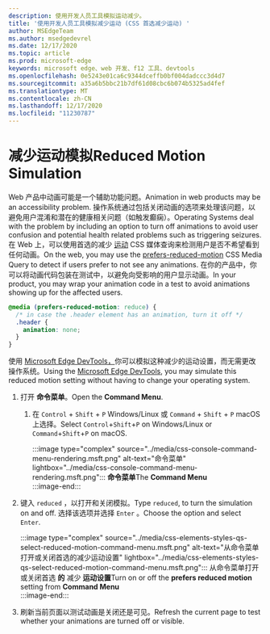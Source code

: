 ```yaml
---
description: 使用开发人员工具模拟运动减少。
title: '使用开发人员工具模拟减少运动 (CSS 首选减少运动) '
author: MSEdgeTeam
ms.author: msedgedevrel
ms.date: 12/17/2020
ms.topic: article
ms.prod: microsoft-edge
keywords: microsoft edge、web 开发、f12 工具、devtools
ms.openlocfilehash: 0e5243e01ca6c9344dceffb0bf004dadccc3d4d7
ms.sourcegitcommit: a35a6b5bbc21b7df61d08cbc6b074b5325ad4fef
ms.translationtype: MT
ms.contentlocale: zh-CN
ms.lasthandoff: 12/17/2020
ms.locfileid: "11230787"
---
```

# <span data-ttu-id="86770-104">减少运动模拟</span><span class="sxs-lookup"><span data-stu-id="86770-104">Reduced Motion Simulation</span></span>  

<span data-ttu-id="86770-105">Web 产品中动画可能是一个辅助功能问题。</span><span class="sxs-lookup"><span data-stu-id="86770-105">Animation in web products may be an accessibility problem.</span></span>  <span data-ttu-id="86770-106">操作系统通过包括关闭动画的选项来处理该问题，以避免用户混淆和潜在的健康相关问题（如触发癫痫）。</span><span class="sxs-lookup"><span data-stu-id="86770-106">Operating Systems deal with the problem by including an option to turn off animations to avoid user confusion and potential health related problems such as triggering seizures.</span></span>  <span data-ttu-id="86770-107">在 Web 上，可以使用首选的减少 [运动][MDNPrefersReducedMotion] CSS 媒体查询来检测用户是否不希望看到任何动画。</span><span class="sxs-lookup"><span data-stu-id="86770-107">On the web, you may use the [prefers-reduced-motion][MDNPrefersReducedMotion] CSS Media Query to detect if users prefer to not see any animations.</span></span>  <span data-ttu-id="86770-108">在你的产品中，你可以将动画代码包装在测试中，以避免向受影响的用户显示动画。</span><span class="sxs-lookup"><span data-stu-id="86770-108">In your product, you may wrap your animation code in a test to avoid animations showing up for the affected users.</span></span>  

```css
@media (prefers-reduced-motion: reduce) {
  /* in case the .header element has an animation, turn it off */
  .header {
    animation: none;
  }
}
```  

<span data-ttu-id="86770-109">使用 [Microsoft Edge DevTools，][DevtoolsIndex]你可以模拟这种减少的运动设置，而无需更改操作系统。</span><span class="sxs-lookup"><span data-stu-id="86770-109">Using the [Microsoft Edge DevTools][DevtoolsIndex], you may simulate this reduced motion setting without having to change your operating system.</span></span>  

1.  <span data-ttu-id="86770-110">打开 **命令菜单**。</span><span class="sxs-lookup"><span data-stu-id="86770-110">Open the **Command Menu**.</span></span>  
    1.  <span data-ttu-id="86770-111">在 `Control` + `Shift` + `P` Windows/Linux 或 `Command` + `Shift` + `P` macOS 上选择。</span><span class="sxs-lookup"><span data-stu-id="86770-111">Select `Control`+`Shift`+`P` on Windows/Linux or `Command`+`Shift`+`P` on macOS.</span></span>  
        
        :::image type="complex" source="../media/css-console-command-menu-rendering.msft.png" alt-text="命令菜单" lightbox="../media/css-console-command-menu-rendering.msft.png":::
           <span data-ttu-id="86770-113">**命令菜单**</span><span class="sxs-lookup"><span data-stu-id="86770-113">The **Command Menu**</span></span>  
        :::image-end:::  
        
1.  <span data-ttu-id="86770-114">键入 `reduced` ，以打开和关闭模拟。</span><span class="sxs-lookup"><span data-stu-id="86770-114">Type `reduced`, to turn the simulation on and off.</span></span>  <span data-ttu-id="86770-115">选择该选项并选择 `Enter` 。</span><span class="sxs-lookup"><span data-stu-id="86770-115">Choose the option and select `Enter`.</span></span>  
    
    :::image type="complex" source="../media/css-elements-styles-qs-select-reduced-motion-command-menu.msft.png" alt-text="从命令菜单打开或关闭首选的减少运动设置" lightbox="../media/css-elements-styles-qs-select-reduced-motion-command-menu.msft.png":::
       <span data-ttu-id="86770-117">从命令菜单打开或关闭首选 **的** 减少 **运动设置**</span><span class="sxs-lookup"><span data-stu-id="86770-117">Turn on or off the **prefers reduced motion** setting from **Command Menu**</span></span>  
    :::image-end:::  
    
1.  <span data-ttu-id="86770-118">刷新当前页面以测试动画是关闭还是可见。</span><span class="sxs-lookup"><span data-stu-id="86770-118">Refresh the current page to test whether your animations are turned off or visible.</span></span>  
    
<!-- links -->  

[DevtoolsIndex]: ../index.md "Microsoft Edge (Chromium) 开发人员工具 |Microsoft Docs"  

[MDNPrefersReducedMotion]: https://developer.mozilla.org/docs/Web/CSS/@media/prefers-reduced-motion "prefers-reduced-motion |MDN"  
